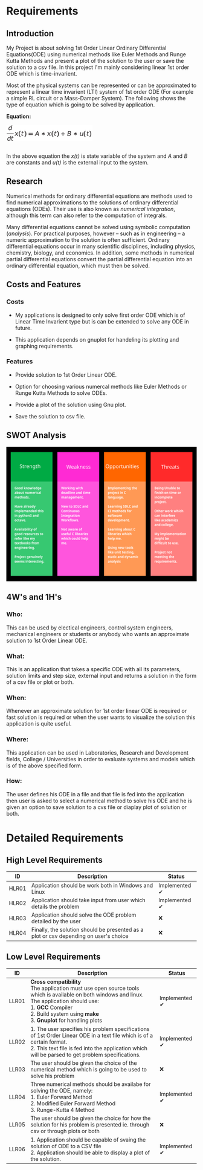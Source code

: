 # Requirements

## Introduction

My Project is about solving 1st Order Linear Ordinary Differential Equations(ODE) using numerical methods like Euler Methods and Runge Kutta Methods and present a plot of the solution to the user or save the solution to a csv file. In this project I'm mainly considering linear 1st order ODE which is  time-invarient.

Most of the physical systems can be represented or can be approximated to represent a linear time invarient (LTI) system of 1st order ODE (For example a simple RL circuit or a Mass-Damper System). The following shows the type of equation which is going to be solved by application.

**Equation:**

<img src="../6_ImagesAndVideos/FOLODE_Eqn.png" align="center" border="0" alt=" \frac{d}{dt} x(t) = A * x(t) + B * u(t)"/>

<br/>
<br/>

In the above equation the *x(t)* is state variable of the system and *A* and *B* are constants and *u(t)* is the external input to the system.



## Research

Numerical methods for ordinary differential equations are methods used to find numerical approximations to the solutions of ordinary differential equations (ODEs). Their use is also known as *numerical integration*, although this term can also refer to the computation of integrals.

Many differential equations cannot be solved using symbolic computation (*analysis*). For practical purposes, however – such as in engineering – a numeric approximation to the solution is often sufficient.
Ordinary differential equations occur in many scientific disciplines, including physics, chemistry, biology, and economics. In addition, some methods in numerical partial differential equations convert the partial differential equation into an ordinary differential equation, which must then be solved.

## Costs and Features

### Costs

* My applications is designed to only solve first order ODE which is of Linear Time Invarient type but is can be extended to solve any ODE in future.

* This application depends on gnuplot for handeling its plotting and graphing requirements.

### Features

* Provide solution to 1st Order Linear ODE.

* Option for choosing various numercal methods like Euler Methods or Runge Kutta Methods to solve ODEs.

* Provide a plot of the solution using Gnu plot.

* Save the solution to csv file.


## SWOT Analysis
    
<img src="../6_ImagesAndVideos/Swot.svg" align="center" width="700px"/>

## 4W's and 1H's

### Who:

This can be used by electical engineers, control system engineers, mechanical engineers or students or anybody who wants an approximate solution to 1st Order Linear ODE.

### What:

This is an application that takes a specific ODE with all its parameters, solution limits and step size, external input and returns a solution in the form of a csv file or plot or both. 

### When:

Whenever an approximate solution for 1st order linear ODE is required or fast solution is required or when the user wants to visualize the solution this application is quite useful.

### Where:

This application can be used in Laboratories, Research and Development fields, College / Universities in order to evaluate systems and models which is of the above specified form.

### How:

The user defines his ODE in a file and that file is fed into the application then user is asked to select a numerical method to solve his ODE and he is given an option to save solution to a cvs file or diaplay plot of solution or both.

# Detailed Requirements

## High Level Requirements

| ID | Description | Status |
|-|-|-|
| HLR01 | Application should be work both in Windows and Linux | Implemented ✔ |
| HLR02 | Application should take input from user which details the problem | Implemented ✔ |
| HLR03 | Application should solve the ODE problem detailed by the user | ❌ |
| HLR04 | Finally, the solution should be presented as a plot or csv depending on user's choice| ❌ |

## Low Level Requirements

| ID | Description | Status |
|-|-|-|
| LLR01 | **Cross compatibility** <br/> The application must use open source tools which is  available on both windows and linux. The application should use: <br/> 1. **GCC** Compiler<br/>2. Build system using **make**<br/>3. **Gnuplot** for handling plots  | Implemented ✔ |
| LLR02 | 1. The user specifies his problem specifications of 1st Order Linear ODE in a text file which is of a certain format.<br/> 2. This text file is fed into the application which will be parsed to get problem specifications. | Implemented ✔ |
| LLR03 | The user should be given the choice of the numerical method which is going to be used to solve his problem | ❌ |
| LLR04 | Three numerical methods should be availabe for solving the ODE, namely:<br/>1. Euler Forward Method<br/>2. Modified Euler Forward Method <br/>3. Runge-Kutta 4 Method| Implemented ✔ |
| LLR05 | The user should be given the choice for how the solution for his problem is presented ie. through csv or through plots or both | ❌ |
| LLR06 | 1. Application should be capable of svaing the solution of ODE to a CSV file<br/>2. Application should be able to display a plot of the solution.<br/>| Implemented ✔ |

